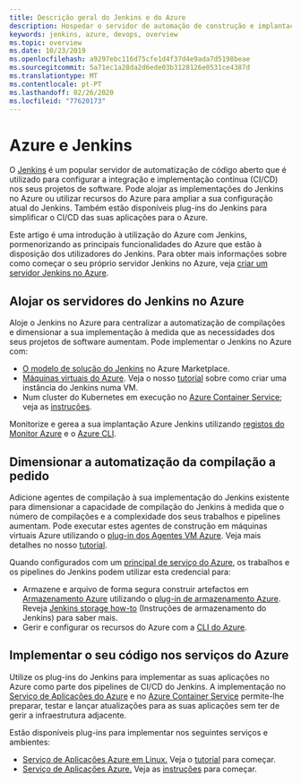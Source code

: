 ```yaml
---
title: Descrição geral do Jenkins e do Azure
description: Hospedar o servidor de automação de construção e implantação do Jenkins em Azure e utilizar os recursos de computação e armazenamento azure para alargar os seus oleodutos de integração e implementação contínuas (CI/CD).
keywords: jenkins, azure, devops, overview
ms.topic: overview
ms.date: 10/23/2019
ms.openlocfilehash: a9297ebc116d75cfe1d4f37d4e9ada7d5198beae
ms.sourcegitcommit: 5a71ec1a28da2d6ede03b3128126e0531ce4387d
ms.translationtype: MT
ms.contentlocale: pt-PT
ms.lasthandoff: 02/26/2020
ms.locfileid: "77620173"
---
```

# <a name="azure-and-jenkins"></a>Azure e Jenkins

O [Jenkins](https://jenkins.io/) é um popular servidor de automatização de código aberto que é utilizado para configurar a integração e implementação contínua (CI/CD) nos seus projetos de software. Pode alojar as implementações do Jenkins no Azure ou utilizar recursos do Azure para ampliar a sua configuração atual do Jenkins. Também estão disponíveis plug-ins do Jenkins para simplificar o CI/CD das suas aplicações para o Azure.

Este artigo é uma introdução à utilização do Azure com Jenkins, pormenorizando as principais funcionalidades do Azure que estão à disposição dos utilizadores do Jenkins. Para obter mais informações sobre como começar o seu próprio servidor Jenkins no Azure, veja [criar um servidor Jenkins no Azure](install-jenkins-solution-template.md).

## <a name="host-your-jenkins-servers-in-azure"></a>Alojar os servidores do Jenkins no Azure

Aloje o Jenkins no Azure para centralizar a automatização de compilações e dimensionar a sua implementação à medida que as necessidades dos seus projetos de software aumentam. Pode implementar o Jenkins no Azure com:
 
- [O modelo de solução do Jenkins](install-jenkins-solution-template.md) no Azure Marketplace.
- [Máquinas virtuais do Azure](/azure/virtual-machines/linux/overview). Veja o nosso [tutorial](tutorial-jenkins-github-docker-cicd.md) sobre como criar uma instância do Jenkins numa VM.
- Num cluster do Kubernetes em execução no [Azure Container Service](/azure/container-service/kubernetes/container-service-kubernetes-walkthrough); veja as [instruções](/azure/container-service/kubernetes/container-service-kubernetes-jenkins).

Monitorize e gerea a sua implantação Azure Jenkins utilizando [registos do Monitor Azure](/azure/log-analytics/log-analytics-overview) e o [Azure CLI](/cli/azure).

## <a name="scale-your-build-automation-on-demand"></a>Dimensionar a automatização da compilação a pedido

Adicione agentes de compilação à sua implementação do Jenkins existente para dimensionar a capacidade de compilação do Jenkins à medida que o número de compilações e a complexidade dos seus trabalhos e pipelines aumentam. Pode executar estes agentes de construção em máquinas virtuais Azure utilizando o [plug-in dos Agentes VM Azure](https://plugins.jenkins.io/azure-vm-agents). Veja mais detalhes no nosso [tutorial](/azure/jenkins/jenkins-azure-vm-agents).

Quando configurados com um [principal de serviço do Azure](/azure/azure-resource-manager/resource-group-overview), os trabalhos e os pipelines do Jenkins podem utilizar esta credencial para:

- Armazene e arquivo de forma segura construir artefactos em [Armazenamento Azure](/azure/storage/common/storage-introduction) utilizando o [plug-in de armazenamento Azure](https://plugins.jenkins.io/windows-azure-storage). Reveja [Jenkins storage how-to](storage-java-jenkins-continuous-integration-solution.md) (Instruções de armazenamento do Jenkins) para saber mais.
- Gerir e configurar os recursos do Azure com a [CLI do Azure](/azure/jenkins/execute-cli-jenkins-pipeline).

## <a name="deploy-your-code-into-azure-services"></a>Implementar o seu código nos serviços do Azure

Utilize os plug-ins do Jenkins para implementar as suas aplicações no Azure como parte dos pipelines de CI/CD do Jenkins. A implementação no [Serviço de Aplicações do Azure](/azure/app-service/) e no [Azure Container Service](/azure/container-service/kubernetes/) permite-lhe preparar, testar e lançar atualizações para as suas aplicações sem ter de gerir a infraestrutura adjacente.

 Estão disponíveis plug-ins para implementar nos seguintes serviços e ambientes:

- [Serviço de Aplicações Azure em Linux.](/azure/app-service/containers/app-service-linux-intro) Veja o [tutorial](java-deploy-webapp-tutorial.md) para começar.
- [Serviço de Aplicações Azure.](/azure/app-service/overview) Veja as [instruções](deploy-Jenkins-app-service-plugin.md) para começar.
